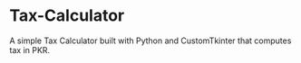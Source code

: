 # Tax-Calculator
A simple Tax Calculator built with Python and CustomTkinter that computes tax in PKR.
